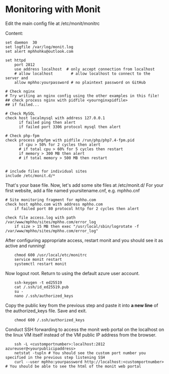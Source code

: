 # Monitoring with Monit

Edit the main config file at /etc/monit/monitrc

Content:

    set daemon  30
    set logfile /var/log/monit.log
    set alert mphhohku@outlook.com

    set httpd
        port 2812
        use address localhost  # only accept connection from localhost
        # allow localhost        # allow localhost to connect to the server and
        allow mphho:yourpassword # no plaintext password on GitHub

    # Check nginx
    # Try writing an nginx config using the other examples in this file!
    ## check process nginx with pidfile <yournginxpidfile>
    ## if failed...

    # Check MySQL
    check host localmysql with address 127.0.0.1
          if failed ping then alert        
          if failed port 3306 protocol mysql then alert

    # Check php-fpm
    check process phpfpm with pidfile /run/php/php7.4-fpm.pid
          if cpu > 50% for 2 cycles then alert
          # if total cpu > 60% for 5 cycles then restart
          if memory > 300 MB then alert
          # if total memory > 500 MB then restart


    # include files for individual sites
    include /etc/monit.d/*



That's your base file. Now, let's add some site files at /etc/monit.d/
For your first website, add a file named yoursitename.cnf, e.g. mphho.cnf

    # Site monitoring fragment for mphho.com
    check host mphho.com with address mphho.com
        if failed port 80 protocol http for 2 cycles then alert

    check file access.log with path /var/www/mphho/sites/mphho.com/error_log
        if size > 15 MB then exec "/usr/local/sbin/logrotate -f /var/www/mphho/sites/mphho.com/error_log"


After configuring appropriate access, restart monit and you should see it as active and running!
```
    chmod 600 /usr/local/etc/monitrc
    service monit restart
    systemctl restart monit
```

Now logout root. Return to using the default azure user account.
```
    ssh-keygen -t ed25519
    cat /.ssh/id_ed25519.pub
    su - 
    nano /.ssh/authorized_keys
```

Copy the public key from the previous step and paste it into **a new line** of the authorized_keys file. Save and exit.
```
    chmod 600 /.ssh/authorized_keys
```

Conduct SSH forwarding to access the monit web portal on the localhost on the linux VM itself instead of the VM public IP address from the browser.
```
    ssh -L <customportnumber>:localhost:2812 azureuser@<yourpublicipaddress>
    netstat -tupln # You should see the custom port number you specified in the previous step listening SSH
    curl --user mphho:yourpassword http://localhost:<customportnumber> # You should be able to see the html of the monit web portal
```
